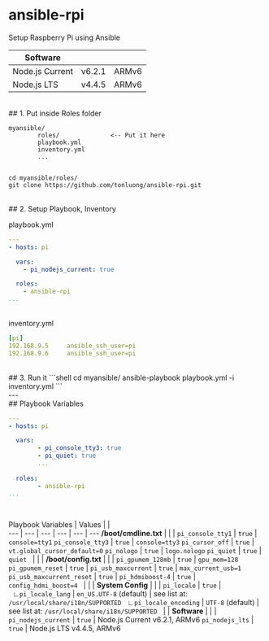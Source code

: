 # ansible-rpi

Setup Raspberry Pi using Ansible



Software | | &nbsp;
 --- | --- | ---
Node.js Current | v6.2.1 | ARMv6
Node.js LTS | v4.4.5 | ARMv6

<br>
## 1. Put inside Roles folder

```
myansible/
		roles/				<-- Put it here
		playbook.yml
		inventory.yml
		...
	
```
```shell
cd myansible/roles/
git clone https://github.com/tonluong/ansible-rpi.git
```  

<br>
## 2. Setup Playbook, Inventory

playbook.yml

```yaml
---
- hosts: pi

  vars:
    - pi_nodejs_current: true

  roles:
    - ansible-rpi
...
```
<br>
inventory.yml

```yaml
[pi]
192.168.9.5		ansible_ssh_user=pi
192.168.9.6		ansible_ssh_user=pi
```
<br>
## 3. Run it
```shell
cd myansible/
ansible-playbook playbook.yml -i inventory.yml
``` 
    
<br>
---

<br>
## Playbook Variables

```yaml
---
- hosts: pi

  vars:
  		- pi_console_tty3: true
  		- pi_quiet: true
  		...
  		
  roles:
  		- ansible-rpi
...
```

<br>

Playbook Variables | Values |  |   
--- | --- | --- | --- | --- | ---
 **/boot/cmdline.txt** | | | 
`pi_console_tty1` | `true` | `console=tty1` 
`pi_console_tty3` | `true` | `console=tty3` 
`pi_cursor_off` | `true` | `vt.global_cursor_default=0`
`pi_nologo` | `true` | `logo.nologo`
`pi_quiet` | `true` | `quiet`
&nbsp; | | | 
 **/boot/config.txt** | | | 
`pi_gpumem_128mb` | `true` | `gpu_mem=128` 
`pi_gpumem_reset` | `true` | 
`pi_usb_maxcurrent` | `true` | `max_current_usb=1`
`pi_usb_maxcurrent_reset` | `true` | 
`pi_hdmiboost-4` | `true` | `config_hdmi_boost=4` 
&nbsp; | | | 
**System Config** | | | 
`pi_locale` | `true` |  
&nbsp;&nbsp;&#8735;`pi_locale_lang` | <nobr>`en_US.UTF-8` (default)</nobr> | see list at: `/usr/local/share/i18n/SUPPORTED`
&nbsp;&nbsp;&#8735;`pi_locale_encoding` | <nobr>`UTF-8` (default)</nobr> | see list at: `/usr/local/share/i18n/SUPPORTED` 
&nbsp; | | 
**Software** | | | 
`pi_nodejs_current` | `true` | Node.js Current v6.2.1, ARMv6
`pi_nodejs_lts` | `true` | Node.js LTS v4.4.5, ARMv6